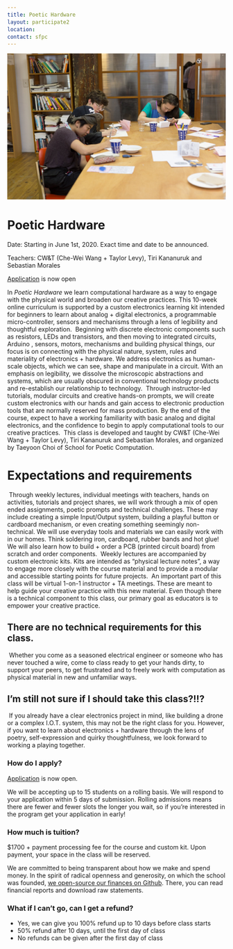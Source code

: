 ```yaml
---
title: Poetic Hardware 
layout: participate2
location:
contact: sfpc
---
```

![](/static/img/nytechzinefair2.jpg) 

# Poetic Hardware 

Date: Starting in June 1st, 2020. Exact time and date to be announced.  

Teachers: CW&T (Che-Wei Wang + Taylor Levy), Tiri Kananuruk and Sebastian Morales

[Application](https://airtable.com/shrPsncfUrezichzK) is now open 

​​In *Poetic Hardware* we learn computational hardware as a way to engage with the physical world and broaden our creative practices. This 10-week online curriculum is supported by a custom electronics learning kit intended for beginners to learn about analog + digital electronics, a programmable micro-controller, sensors and mechanisms through a lens of legibility and thoughtful exploration.
​​
​​Beginning with discrete electronic components such as resistors, LEDs and transistors, and then moving to integrated circuits, Arduino , sensors, motors, mechanisms and building physical things, our focus is on connecting with the physical nature, system, rules and materiality of electronics + hardware. We address electronics as human-scale objects, which we can see, shape and manipulate in a circuit. With an emphasis on legibility, we dissolve the microscopic abstractions and systems, which are usually obscured in conventional technology products and re-establish our relationship to technology.
​​
​​Through instructor-led tutorials, modular circuits and creative hands-on prompts, we will create custom electronics with our hands and gain access to electronic production tools that are normally reserved for mass production. By the end of the course, expect to have a working familiarity with basic analog and digital electronics, and the confidence to begin to apply computational tools to our creative practices.
​​
​​This class is developed and taught by CW&T (Che-Wei Wang + Taylor Levy), Tiri Kananuruk and Sebastian Morales, and organized by Taeyoon Choi of School for Poetic Computation. 
​

# ​​Expectations and requirements 
​​
​​Through weekly lectures, individual meetings with teachers, hands on activities, tutorials and project shares, we will work through a mix of open ended assignments, poetic prompts and technical challenges. These may include creating a simple Input/Output system, building a playful button or cardboard mechanism, or even creating something seemingly non-technical. We will use everyday tools and materials we can easily work with in our homes. Think soldering iron, cardboard, rubber bands and hot glue! We will also learn how to build + order a PCB (printed circuit board) from scratch and order components.
​​
​​Weekly lectures are accompanied by custom electronic kits. Kits are intended as “physical lecture notes”, a way to engage more closely with the course material and to provide a modular and accessible starting points for future projects. 
​​
​​An important part of this class will be virtual 1-on-1 instructor + TA meetings. These are meant to help guide your creative practice with this new material. Even though there is a technical component to this class, our primary goal as educators is to empower your creative practice. 
​​
## ​​There are no technical requirements for this class.
​​
​​Whether you come as a seasoned electrical engineer or someone who has never touched a wire, come to class ready to get your hands dirty, to support your peers, to get frustrated and to freely work with computation as physical material in new and unfamiliar ways.
​​
## ​​I’m still not sure if I should take this class?!!?
​​
​​If you already have a clear electronics project in mind, like building a drone or a complex I.O.T. system, this may not be the right class for you. However, if you want to learn about electronics + hardware through the lens of poetry, self-expression and quirky thoughtfulness, we look forward to working a playing together.

### How do I apply?
 
[Application](https://airtable.com/shrPsncfUrezichzK) is now open. 

We will be accepting up to 15 students on a rolling basis. We will respond to your application within 5 days of submission. Rolling admissions means there are fewer and fewer slots the longer you wait, so if you’re interested in the program get your application in early!
​

### How much is tuition?
$1700 + payment processing fee for the course and custom kit. Upon payment, your space in the class will be reserved.

We are committed to being transparent about how we make and spend money. In the spirit of radical openness and generosity, on which the school was founded, [we open-source our finances on Github](https://github.com/sfpc/finance-and-administration). There, you can read financial reports and download raw statements.


### What if I can’t go, can I get a refund?
- Yes, we can give you 100% refund up to 10 days before class starts
- 50% refund after 10 days, until the first day of class
- No refunds can be given after the first day of class

 

 
 